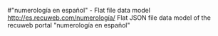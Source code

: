 #"numerología en español" - Flat file data model
http://es.recuweb.com/numerología/
Flat JSON file data model of the recuweb portal "numerología en español"

